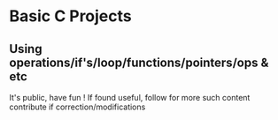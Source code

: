 # Basic C Projects

## Using operations/if's/loop/functions/pointers/ops & etc

It's public, have fun !
If found useful, follow for more such content
contribute if correction/modifications
